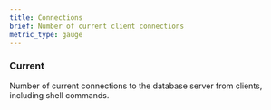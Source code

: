 ```yaml
---
title: Connections
brief: Number of current client connections
metric_type: gauge
---
```


### Current

Number of current connections to the database server from clients, including shell commands.
